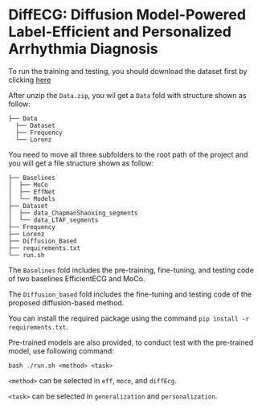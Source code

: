 # DiffECG: Diffusion Model-Powered Label-Efficient and Personalized Arrhythmia Diagnosis

To run the training and testing, you should download the dataset first by clicking [here](https://drive.google.com/file/d/1Btd4Pnnu3dbRu6WCsOpJbauLtJV3PdnW/view?usp=sharing)

After unzip the `Data.zip`, you wil get a `Data` fold with structure shown as follow:

```shell
├── Data
  ├── Dataset
  ├── Frequency
  └── Lorenz

```

You need to move all three subfolders to the root path of the project and you will get a file structure shown as follow: 

```shell
├── Baselines
│  ├── MoCo
│  ├── EffNet
│  └── Models
├── Dataset
│  ├── data_ChapmanShaoxing_segments
│  └── data_LTAF_segments
├── Frequency
├── Lorenz
├── Diffusion_Based
├── requirements.txt
└── run.sh
```

The `Baselines` fold includes the pre-training, fine-tuning, and testing code of two baselines EfficientECG and MoCo.

The `Diffusion_based` fold includes the fine-tuning and testing code of the proposed diffusion-based method.

You can install the required package using the command `pip install -r requirements.txt`.

Pre-trained models are also provided, to conduct test with the pre-trained model, use following command:

```shell
bash ./run.sh <method> <task>
```

`<method>` can be selected in `eff`, `moco`, and `diffEcg`.

`<task>` can be selected in `generalization` and `personalization`.
